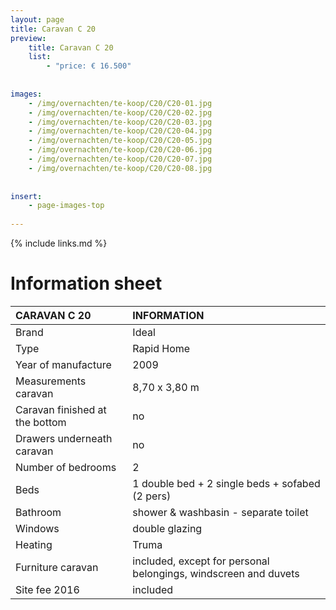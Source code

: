 ```yaml
---
layout: page
title: Caravan C 20
preview: 
    title: Caravan C 20
    list:
        - "price: € 16.500"
        
        
images:
    - /img/overnachten/te-koop/C20/C20-01.jpg
    - /img/overnachten/te-koop/C20/C20-02.jpg
    - /img/overnachten/te-koop/C20/C20-03.jpg
    - /img/overnachten/te-koop/C20/C20-04.jpg
    - /img/overnachten/te-koop/C20/C20-05.jpg
    - /img/overnachten/te-koop/C20/C20-06.jpg
    - /img/overnachten/te-koop/C20/C20-07.jpg
    - /img/overnachten/te-koop/C20/C20-08.jpg
    
    
insert:
    - page-images-top
    
---
```


{% include links.md %}



# Information sheet

CARAVAN C 20                | INFORMATION | 
:---------------------------|:------------|
Brand                       |Ideal               
Type                        |Rapid Home         
Year of manufacture         |2009       
Measurements caravan        |8,70 x 3,80 m
Caravan finished at the bottom  |no     
Drawers underneath caravan      |no 
Number of bedrooms          |2
Beds               |1 double bed + 2 single beds + sofabed (2 pers)
Bathroom           |shower & washbasin - separate toilet 
Windows                      |double glazing
Heating           |Truma
Furniture caravan            |included, except for personal belongings, windscreen and duvets
Site fee 2016  |included
